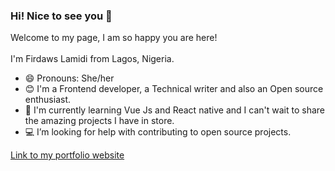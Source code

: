 ### Hi! Nice to see you 👋

Welcome to my page, I am so happy you are here! <br> <br>
I'm Firdaws Lamidi from Lagos, Nigeria.
- 😄 Pronouns: She/her
- 😊 I'm a Frontend developer, a Technical writer and also an Open source enthusiast. 
- 🌱 I'm currently learning Vue Js and React native and I can't wait to share the amazing projects I have in store. 
- 💻 I’m looking for help with contributing to open source projects.

[Link to my portfolio website](https://firdawslamidi.netlify.app/)
